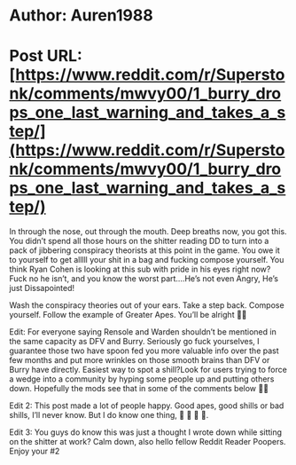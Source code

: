 # Author: Auren1988
# Post URL: [https://www.reddit.com/r/Superstonk/comments/mwvy00/1_burry_drops_one_last_warning_and_takes_a_step/](https://www.reddit.com/r/Superstonk/comments/mwvy00/1_burry_drops_one_last_warning_and_takes_a_step/)


In through the nose, out through the mouth. Deep breaths now, you got this. You didn’t spend all those hours on the shitter reading DD to turn into a pack of jibbering conspiracy theorists at this point in the game. You owe it to yourself to get alllll your shit in a bag and fucking compose yourself. You think Ryan Cohen is looking at this sub with pride in his eyes right now? Fuck no he isn’t, and you know the worst part....He’s not even Angry, He’s just Dissapointed!

Wash the conspiracy theories out of your ears. Take a step back. Compose yourself. 
Follow the example of Greater Apes. 
You’ll be alright 👊🏼

Edit: For everyone saying Rensole and Warden shouldn’t be mentioned in the same capacity as DFV and Burry. Seriously go fuck yourselves, I guarantee those two have spoon fed you more valuable info over the past few months and put more wrinkles on those smooth brains than DFV or Burry have directly. Easiest way to spot a shill?Look for users trying to force a wedge into a community by hyping some people up and putting others down. Hopefully the mods see that in some of the comments below 👍🏼

Edit 2: This post made a lot of people happy. Good apes, good shills or bad shills, I’ll never know. But I do know one thing, 💎 🙌 🚀 🌝.

Edit 3: You guys do know this was just a thought I wrote down while sitting on the shitter at work? Calm down, also hello fellow Reddit Reader Poopers. Enjoy your #2